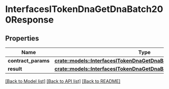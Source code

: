 # InterfacesITokenDnaGetDnaBatch200Response

## Properties

Name | Type | Description | Notes
------------ | ------------- | ------------- | -------------
**contract_params** | [**crate::models::InterfacesITokenDnaGetDnaBatchRequestContractParams**](interfaces_ITokenDna_getDnaBatch_request_contractParams.md) |  | 
**result** | [**crate::models::InterfacesITokenDnaGetDnaBatch200ResponseResult**](interfaces_ITokenDna_getDnaBatch_200_response_result.md) |  | 

[[Back to Model list]](../README.md#documentation-for-models) [[Back to API list]](../README.md#documentation-for-api-endpoints) [[Back to README]](../README.md)


